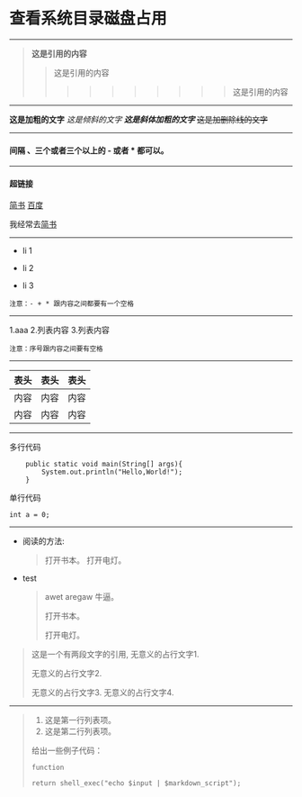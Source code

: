 # 查看系统目录磁盘占用
---
> **这是引用的内容**
>>这是引用的内容
> > > > > > > > > >这是引用的内容 
---

**这是加粗的文字** *这是倾斜的文字* ***这是斜体加粗的文字*** ~~这是加删除线的文字~~

---

#### 间隔 、三个或者三个以上的 - 或者 * 都可以。
---


#### 超链接 
[简书](http://jianshu.com) [百度](http://baidu.com)

我经常去[简书](http://jianshu.com)

----
- li 1
+ li 2 
* li 3

`注意：- + * 跟内容之间都要有一个空格`


---
1.aaa
 2.列表内容 3.列表内容

`注意：序号跟内容之间要有空格`

---

表头|表头|表头
---|:--:|---:
内容|内容|内容
内容|内容|内容

---

多行代码

```
    public static void main(String[] args){
        System.out.println("Hello,World!");
    }
```

单行代码

`int a = 0;`

---

*   阅读的方法:

    > 打开书本。
    > 打开电灯。
*   test 
    > awet aregaw 牛逼。
    >
    > 打开书本。
    >
    > 打开电灯。
    
> 这是一个有两段文字的引用,
>无意义的占行文字1.
>
> 无意义的占行文字2.
>
>无意义的占行文字3.
>无意义的占行文字4.

---

> 1.   这是第一行列表项。
> 2.   这是第二行列表项。
>
> 给出一些例子代码：
>
>     function
> 
>     return shell_exec("echo $input | $markdown_script");
